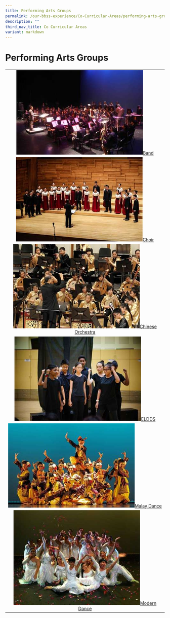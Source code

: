 ```yaml
---
title: Performing Arts Groups
permalink: /our-bbss-experience/Co-Curricular-Areas/performing-arts-groups/
description: ""
third_nav_title: Co Curricular Areas
variant: markdown
---
```

# Performing Arts Groups

<table>
<thead>

</thead>
<tbody>
  <tr>
    <td style="text-align: center;"><a href="/performing-arts-groups/concert-band/"> <img src="/images/Our%20BBSS%20Experience/Cca/Performing%20arts/IMG_3436.jpg"></a><a href="/performing-arts-groups/concert-band/">Band</a></td>
  </tr>
<tr>
<td style="text-align: center;"><a href="/performing-arts-groups/choir/"> <img src="/images/Our%20BBSS%20Experience/Cca/Performing%20arts/SYF2013_0410_SOTA_BukitBatokSecondarySchool_0023.jpg"></a><a href="/performing-arts-groups/choir/">Choir</a></td>
	</tr>
  <tr>
    <td style="text-align: center;"><a href="/performing-arts-groups/chinese-orchestra/"> <img src="/images/Our%20BBSS%20Experience/Cca/Performing%20arts/SYF2013_0423_SCH_BukitBatok_Sec_0019.jpg"></a><a href="/performing-arts-groups/chinese-orchestra/">Chinese Orchestra</a></td>
  </tr>
	<tr>
		<td style="text-align: center;"><a href="/performing-arts-groups/eldds-drama-n-debate/"> <img src="/images/Our%20BBSS%20Experience/Cca/Performing%20arts/DSC06662.jpg"></a><a href="/performing-arts-groups/eldds-drama-n-debate/">ELDDS</a></td>
	</tr>
  <tr>
    <td style="text-align: center;"><a href="/performing-arts-groups/malay-dance/"> <img src="/images/Our%20BBSS%20Experience/Cca/Performing%20arts/SYF2013_0416_UCC_BukitBatok_Sec_0027.jpg"></a><a href="/performing-arts-groups/malay-dance/">Malay Dance</a></td>
  </tr>
	<tr>
		<td style="text-align: center;"><a href="/performing-arts-groups/modern-dance/"> <img src="/images/Our%20BBSS%20Experience/Cca/Performing%20arts/formal2.jpg"></a><a href="/performing-arts-groups/modern-dance/">Modern Dance</a></td>
	</tr>
</tbody>
</table>